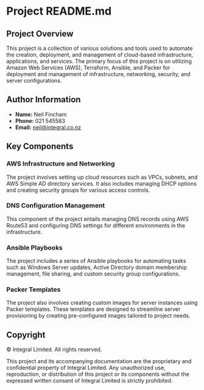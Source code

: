 # Project README.md

## Project Overview

This project is a collection of various solutions and tools used to automate the creation, deployment, and management of cloud-based infrastructure, applications, and services. The primary focus of this project is on utilizing Amazon Web Services (AWS), Terraform, Ansible, and Packer for deployment and management of infrastructure, networking, security, and server configurations.

## Author Information

- **Name:** Neil Fincham
- **Phone:** 021 545583
- **Email:** neil@integral.co.nz

## Key Components

### AWS Infrastructure and Networking

The project involves setting up cloud resources such as VPCs, subnets, and AWS Simple AD directory services. It also includes managing DHCP options and creating security groups for various access controls.

### DNS Configuration Management

This component of the project entails managing DNS records using AWS Route53 and configuring DNS settings for different environments in the infrastructure.

### Ansible Playbooks

The project includes a series of Ansible playbooks for automating tasks such as Windows Server updates, Active Directory domain membership management, file sharing, and custom security group configurations.

### Packer Templates

The project also involves creating custom images for server instances using Packer templates. These templates are designed to streamline server provisioning by creating pre-configured images tailored to project needs.

## Copyright

© Integral Limited. All rights reserved.

This project and its accompanying documentation are the proprietary and confidential property of Integral Limited. Any unauthorized use, reproduction, or distribution of this project or its components without the expressed written consent of Integral Limited is strictly prohibited.